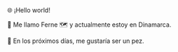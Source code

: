 🌐 ¡Hello world!


👋 Me llamo Ferne
🗺️ y actualmente estoy en Dinamarca.

📆 En los próximos días, me gustaría ser un pez.
